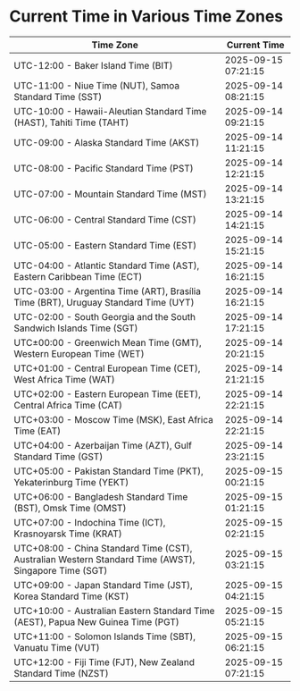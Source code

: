 # Current Time in Various Time Zones

| Time Zone | Current Time |
|-----------|--------------|
| UTC-12:00 - Baker Island Time (BIT) | 2025-09-15 07:21:15 |
| UTC-11:00 - Niue Time (NUT), Samoa Standard Time (SST) | 2025-09-14 08:21:15 |
| UTC-10:00 - Hawaii-Aleutian Standard Time (HAST), Tahiti Time (TAHT) | 2025-09-14 09:21:15 |
| UTC-09:00 - Alaska Standard Time (AKST) | 2025-09-14 11:21:15 |
| UTC-08:00 - Pacific Standard Time (PST) | 2025-09-14 12:21:15 |
| UTC-07:00 - Mountain Standard Time (MST) | 2025-09-14 13:21:15 |
| UTC-06:00 - Central Standard Time (CST) | 2025-09-14 14:21:15 |
| UTC-05:00 - Eastern Standard Time (EST) | 2025-09-14 15:21:15 |
| UTC-04:00 - Atlantic Standard Time (AST), Eastern Caribbean Time (ECT) | 2025-09-14 16:21:15 |
| UTC-03:00 - Argentina Time (ART), Brasília Time (BRT), Uruguay Standard Time (UYT) | 2025-09-14 16:21:15 |
| UTC-02:00 - South Georgia and the South Sandwich Islands Time (SGT) | 2025-09-14 17:21:15 |
| UTC±00:00 - Greenwich Mean Time (GMT), Western European Time (WET) | 2025-09-14 20:21:15 |
| UTC+01:00 - Central European Time (CET), West Africa Time (WAT) | 2025-09-14 21:21:15 |
| UTC+02:00 - Eastern European Time (EET), Central Africa Time (CAT) | 2025-09-14 22:21:15 |
| UTC+03:00 - Moscow Time (MSK), East Africa Time (EAT) | 2025-09-14 22:21:15 |
| UTC+04:00 - Azerbaijan Time (AZT), Gulf Standard Time (GST) | 2025-09-14 23:21:15 |
| UTC+05:00 - Pakistan Standard Time (PKT), Yekaterinburg Time (YEKT) | 2025-09-15 00:21:15 |
| UTC+06:00 - Bangladesh Standard Time (BST), Omsk Time (OMST) | 2025-09-15 01:21:15 |
| UTC+07:00 - Indochina Time (ICT), Krasnoyarsk Time (KRAT) | 2025-09-15 02:21:15 |
| UTC+08:00 - China Standard Time (CST), Australian Western Standard Time (AWST), Singapore Time (SGT) | 2025-09-15 03:21:15 |
| UTC+09:00 - Japan Standard Time (JST), Korea Standard Time (KST) | 2025-09-15 04:21:15 |
| UTC+10:00 - Australian Eastern Standard Time (AEST), Papua New Guinea Time (PGT) | 2025-09-15 05:21:15 |
| UTC+11:00 - Solomon Islands Time (SBT), Vanuatu Time (VUT) | 2025-09-15 06:21:15 |
| UTC+12:00 - Fiji Time (FJT), New Zealand Standard Time (NZST) | 2025-09-15 07:21:15 |
